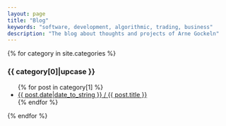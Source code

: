 ```yaml
---
layout: page
title: "Blog"
keywords: "software, development, algorithmic, trading, business"
description: "The blog about thoughts and projects of Arne Gockeln"
---
```

{% for category in site.categories %}
  <h3>{{ category[0]|upcase }}</h3>
  <ul>
    {% for post in category[1] %}
      <li><a href="{{ post.url }}">{{ post.date|date_to_string }} / {{ post.title }}</a></li>
    {% endfor %}
  </ul>
{% endfor %}